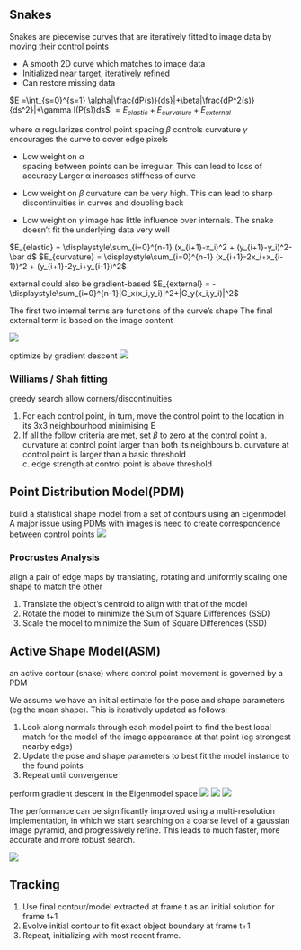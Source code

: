 ## Snakes
Snakes are piecewise curves that are iteratively fitted to image data by moving their control points 

* A smooth 2D curve which matches to image data
* Initialized near target, iteratively refined
* Can restore missing data

$E =\int_{s=0}^{s=1} \alpha|\frac{dP(s)}{ds}|+\beta|\frac{dP^2(s)}{ds^2}|+\gamma I(P(s))ds$
$=E_{elastic}+ E_{curvature} + E_{external}$

where $\alpha$ regularizes control point spacing
$\beta$ controls curvature
$\gamma$ encourages the curve to cover edge pixels

* Low weight on $\alpha$  
spacing between points can be irregular. This can lead to loss of accuracy
Larger α increases stiffness of curve

* Low weight on $\beta$
curvature can be very high. This can lead to sharp discontinuities in curves and doubling back

* Low weight on $\gamma$ 
image has little influence over internals. The snake doesn’t fit the underlying data very well




$E_{elastic} = \displaystyle\sum_{i=0}^{n-1} (x_{i+1}-x_i)^2 + (y_{i+1}-y_i)^2-\bar d$
$E_{curvature} = \displaystyle\sum_{i=0}^{n-1} (x_{i+1}-2x_i+x_{i-1})^2 + (y_{i+1}-2y_i+y_{i-1})^2$

external could also be gradient-based
$E_{external} = -\displaystyle\sum_{i=0}^{n-1}|G_x(x_i,y_i)|^2+|G_y(x_i,y_i)|^2$

The first two internal terms are functions of the curve’s shape
The final external term is based on the image content 

![](\images\snake.png)

optimize by gradient descent
![](\images\gradient.png)

### Williams / Shah fitting
greedy search
allow corners/discontinuities 
1. For each control point, in turn, move the control point to the location in its 3x3 neighbourhood minimising E
2. If all the follow criteria are met, set $\beta$ to zero at the control point
a. curvature at control point larger than both its neighbours 
b. curvature at control point is larger than a basic threshold  
c. edge strength at control point is above threshold

## Point Distribution Model(PDM)
build a statistical shape model from a set of contours using an Eigenmodel
A major issue using PDMs with images is need to create correspondence between control points
![](\images\PDM.png)

### Procrustes Analysis
align a pair of edge maps by translating, rotating and uniformly scaling one shape to match the other
1. Translate the object’s centroid to align with that of the model
2. Rotate the model to minimize the Sum of Square Differences (SSD)
3. Scale the model to minimize the Sum of Square Differences (SSD)

## Active Shape Model(ASM) 
an active contour (snake) where control point movement is governed by a PDM

We assume we have an initial estimate for the pose and shape parameters (eg the mean shape). This is iteratively updated as follows:
1.  Look along normals through each model point to find the best local match for the model of the image appearance at that point (eg strongest nearby edge)
2. Update the pose and shape parameters to best fit the model instance to the found points
3. Repeat until convergence 

perform gradient descent in the Eigenmodel space
![](\images\asm1.png)
![](\images\asm2.png)
![](\images\asm3.png)


The performance can be significantly improved using a multi-resolution implementation, in which we start searching on a coarse level of a gaussian image pyramid, and progressively refine. This leads to much faster, more accurate and more robust search. 


![](\images\ASM.png)

## Tracking
1. Use final contour/model extracted at frame  t  as an initial solution for frame t+1
2. Evolve initial contour to fit exact object boundary at frame t+1
3. Repeat, initializing with most recent frame.